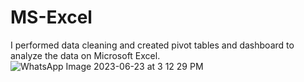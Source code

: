 # MS-Excel
I performed data cleaning and created pivot tables and dashboard to analyze the data on Microsoft Excel.
![WhatsApp Image 2023-06-23 at 3 12 29 PM](https://github.com/Uzair20500/MS-Excel/assets/137563487/1f34ef75-1a5d-48c6-8975-e213a2329b36)
